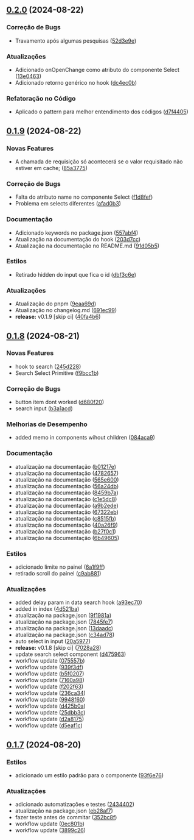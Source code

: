 ## [0.2.0](https://github.com/KingTimer12/simple-search-dropdown/compare/v0.1.9...v0.2.0) (2024-08-22)

### Correção de Bugs

- Travamento após algumas pesquisas ([52d3e9e](https://github.com/KingTimer12/simple-search-dropdown/commit/52d3e9ec52ebfe4216a0ba0c990e489144551521))

### Atualizações

- Adicionado onOpenChange como atributo do componente Select ([13e0463](https://github.com/KingTimer12/simple-search-dropdown/commit/13e046321d7091e35c46a107488050196c27d715))
- Adicionado retorno genérico no hook ([dc4ec0b](https://github.com/KingTimer12/simple-search-dropdown/commit/dc4ec0b5c688c5fe585f930c398eca085931882e))

### Refatoração no Código

- Aplicado o pattern para melhor entendimento dos códigos ([d7f4405](https://github.com/KingTimer12/simple-search-dropdown/commit/d7f4405a83de501cf5f8355a9200ca1c7033b898))

## [0.1.9](https://github.com/KingTimer12/simple-search-dropdown/compare/v0.1.8...v0.1.9) (2024-08-22)

### Novas Features

- A chamada de requisição só acontecerá se o valor requisitado não estiver em cache; ([85a3775](https://github.com/KingTimer12/simple-search-dropdown/commit/85a3775a65c6ff42511dccab637b90c4519f2193))

### Correção de Bugs

- Falta do atributo name no componente Select ([f1d8fef](https://github.com/KingTimer12/simple-search-dropdown/commit/f1d8fef3b0cb20a22d3cea37b1c20fa6fdf0133a))
- Problema em selects diferentes ([afad0b3](https://github.com/KingTimer12/simple-search-dropdown/commit/afad0b37483ab68e1856d2c3543dc0053c5604ac))

### Documentação

- Adicionado keywords no package.json ([557abf4](https://github.com/KingTimer12/simple-search-dropdown/commit/557abf4b72ace6068854c411d36daa5e21677d2a))
- Atualização na documentação do hook ([203d7cc](https://github.com/KingTimer12/simple-search-dropdown/commit/203d7cc7b494899888a9d2fb2a1de43d55da80c1))
- Atualização na documentação no README.md ([91d05b5](https://github.com/KingTimer12/simple-search-dropdown/commit/91d05b5fb7fb79d44f4bd637c22dc06555f74c26))

### Estilos

- Retirado hidden do input que fica o id ([dbf3c6e](https://github.com/KingTimer12/simple-search-dropdown/commit/dbf3c6e78cd8ec82584d0eabc0e9a37af07be40a))

### Atualizações

- Atualização do pnpm ([9eaa69d](https://github.com/KingTimer12/simple-search-dropdown/commit/9eaa69d24cb8531f4c8c78f1b269e3922d6af2bb))
- Atualização no changelog.md ([691ec99](https://github.com/KingTimer12/simple-search-dropdown/commit/691ec99b878ec3f4ba7a217109cdb9c80633a862))
- **release:** v0.1.9 [skip ci] ([40fa4b6](https://github.com/KingTimer12/simple-search-dropdown/commit/40fa4b6fde03462e3e14f7b06f954aa5f3e7d646))

## [0.1.8](https://github.com/KingTimer12/simple-search-dropdown/compare/v0.1.7...v0.1.8) (2024-08-21)

### Novas Features

- hook to search ([245d228](https://github.com/KingTimer12/simple-search-dropdown/commit/245d228a025847908babd95873af8b8bf329feb9))
- Search Select Primitive ([f9bcc1b](https://github.com/KingTimer12/simple-search-dropdown/commit/f9bcc1b7902c18ca09cc4c7fa3462b1abd973fcb))

### Correção de Bugs

- button item dont worked ([d680f20](https://github.com/KingTimer12/simple-search-dropdown/commit/d680f203bdb9eff949348c403e91b6ce63917221))
- search input ([b3a1acd](https://github.com/KingTimer12/simple-search-dropdown/commit/b3a1acd04a0070962823b59359030febc8d48c1c))

### Melhorias de Desempenho

- added memo in components wihout children ([084aca9](https://github.com/KingTimer12/simple-search-dropdown/commit/084aca9b63acde3a91b12060cbb712ae02e4b2f6))

### Documentação

- atualização na documentação ([b01217e](https://github.com/KingTimer12/simple-search-dropdown/commit/b01217e2d777673e3a34a501942d0e940660ec22))
- atualização na documentação ([4782657](https://github.com/KingTimer12/simple-search-dropdown/commit/478265783ffe5cebd5d23f2d12ecd39aec76b6db))
- atualização na documentação ([565e600](https://github.com/KingTimer12/simple-search-dropdown/commit/565e600308ca0c5f012a5fae8670cedd753b2dd9))
- atualização na documentação ([56a24db](https://github.com/KingTimer12/simple-search-dropdown/commit/56a24db1a06d7c0138c6648111dbb5472c0059ef))
- atualização na documentação ([8459b7a](https://github.com/KingTimer12/simple-search-dropdown/commit/8459b7a600e312f6603f931d9f50d8ea8b49e936))
- atualização na documentação ([c1e5dc8](https://github.com/KingTimer12/simple-search-dropdown/commit/c1e5dc8dee30a4c9fa4acdc958f1644fe64781bd))
- atualização na documentação ([a9b2ede](https://github.com/KingTimer12/simple-search-dropdown/commit/a9b2ede5caf0cce264865a99b62064aca8186b2f))
- atualização na documentação ([67322eb](https://github.com/KingTimer12/simple-search-dropdown/commit/67322eb58326ae03974ecd293d0192b50ba3a8da))
- atualização na documentação ([c8515fb](https://github.com/KingTimer12/simple-search-dropdown/commit/c8515fba5620dd501d06487260a5f8f334512940))
- atualização na documentação ([40a26f9](https://github.com/KingTimer12/simple-search-dropdown/commit/40a26f9df19e10b96bed2c695e7643d2cf502cf6))
- atualização na documentação ([b27f0c1](https://github.com/KingTimer12/simple-search-dropdown/commit/b27f0c144668adeeae032fff2f80dc8ee622d1a0))
- atualização na documentação ([6b49605](https://github.com/KingTimer12/simple-search-dropdown/commit/6b4960564e9ab3fb6ea2e6e712d813e5cce0e415))

### Estilos

- adicionado limite no painel ([6a1f9ff](https://github.com/KingTimer12/simple-search-dropdown/commit/6a1f9ff8aea76a67de769febc3be0ee0ae083353))
- retirado scroll do painel ([c9ab881](https://github.com/KingTimer12/simple-search-dropdown/commit/c9ab88162f07d354d627f0111859753715247e36))

### Atualizações

- added delay param in data search hook ([a93ec70](https://github.com/KingTimer12/simple-search-dropdown/commit/a93ec705428d7aca1ee388d5193972a01b7676e0))
- added in index ([4d521ba](https://github.com/KingTimer12/simple-search-dropdown/commit/4d521ba11f21c34d279e292cc299d6cfb8c1ff3a))
- atualização na package.json ([9f1981a](https://github.com/KingTimer12/simple-search-dropdown/commit/9f1981a4f10313cf81a36f04772e9b5ccfd365dc))
- atualização na package.json ([7845fe7](https://github.com/KingTimer12/simple-search-dropdown/commit/7845fe7b66bdeaf726fe423e20b5c942fac37741))
- atualização na package.json ([13daadc](https://github.com/KingTimer12/simple-search-dropdown/commit/13daadc2a111888acd504d65f2afabf4b876a4d3))
- atualização na package.json ([c34ad78](https://github.com/KingTimer12/simple-search-dropdown/commit/c34ad782cf772dd955a5afdbe3ab86f7578c71be))
- auto select in input ([20a5977](https://github.com/KingTimer12/simple-search-dropdown/commit/20a5977e5fe1c151ab6fba3296b502db59237a0f))
- **release:** v0.1.8 [skip ci] ([7028a28](https://github.com/KingTimer12/simple-search-dropdown/commit/7028a282ecc9f9846d1f53bf285fb21b3a3d7242))
- update search select component ([d475963](https://github.com/KingTimer12/simple-search-dropdown/commit/d4759639bbce7b750ed6c39885e2fa241226d1af))
- workflow update ([075557b](https://github.com/KingTimer12/simple-search-dropdown/commit/075557bd0a9cc2eb73204adb88bd4fd14707e981))
- workflow update ([939f3df](https://github.com/KingTimer12/simple-search-dropdown/commit/939f3dfd038cf5a3662078c7eb0297f29f92cadb))
- workflow update ([b5f0207](https://github.com/KingTimer12/simple-search-dropdown/commit/b5f020796615abbab650466d0149133c56a28526))
- workflow update ([7160a98](https://github.com/KingTimer12/simple-search-dropdown/commit/7160a984e3d856c43ded43aba7e5e76efde05ee3))
- workflow update ([f202f63](https://github.com/KingTimer12/simple-search-dropdown/commit/f202f63a856ac4bdf2c3b21ecf8417419d68dce3))
- workflow update ([236ca34](https://github.com/KingTimer12/simple-search-dropdown/commit/236ca34b77e45e14294e43d14ce222104a7f1280))
- workflow update ([9948f60](https://github.com/KingTimer12/simple-search-dropdown/commit/9948f60d72e4292cca5e60d14495959ef893d095))
- workflow update ([d425b0a](https://github.com/KingTimer12/simple-search-dropdown/commit/d425b0a3010158572d5ddd268e257df58c85f1d9))
- workflow update ([25dbb3c](https://github.com/KingTimer12/simple-search-dropdown/commit/25dbb3c503da7a937932a83981105e6580ed6071))
- workflow update ([d2a8175](https://github.com/KingTimer12/simple-search-dropdown/commit/d2a8175e269a39ac1314c881ec6c3a4de96b982d))
- workflow update ([d5eaf1c](https://github.com/KingTimer12/simple-search-dropdown/commit/d5eaf1c7062c36a55ac6077bae36f364d32c3a11))

## [0.1.7](https://github.com/KingTimer12/simple-search-dropdown/compare/24344028c4d074e37372e965c0c3f1b642bd2302...v0.1.7) (2024-08-20)

### Estilos

- adicionado um estilo padrão para o componente ([93f6e76](https://github.com/KingTimer12/simple-search-dropdown/commit/93f6e76e13068d75770dae8ab3c3cf47c4ad9946))

### Atualizações

- adicionado automatizações e testes ([2434402](https://github.com/KingTimer12/simple-search-dropdown/commit/24344028c4d074e37372e965c0c3f1b642bd2302))
- atualização na package.json ([eb28af7](https://github.com/KingTimer12/simple-search-dropdown/commit/eb28af768485dbaa51aeba8eeca489aaee78fe19))
- fazer teste antes de commitar ([352bc8f](https://github.com/KingTimer12/simple-search-dropdown/commit/352bc8fd7ac2e54c343e726952165c47daaae374))
- workflow update ([0ec801b](https://github.com/KingTimer12/simple-search-dropdown/commit/0ec801be636756941b522571625034e355d82599))
- workflow update ([3899c26](https://github.com/KingTimer12/simple-search-dropdown/commit/3899c26dfeb3aef2eb13d634e57f63214fb6b8b5))
